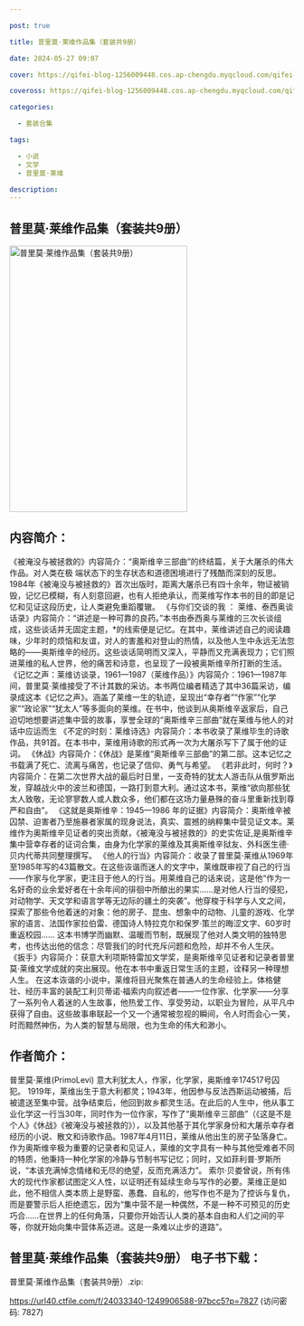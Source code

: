 ```yaml
---

post: true

title: 普里莫·莱维作品集（套装共9册）

date: 2024-05-27 09:07

cover: https://qifei-blog-1256009448.cos.ap-chengdu.myqcloud.com/qifei-blog/663979040ea9cb14038298b4.jpg

coveross: https://qifei-blog-1256009448.cos.ap-chengdu.myqcloud.com/qifei-blog/663979040ea9cb14038298b4.jpg

categories:

  - 套装合集

tags:

  - 小说
  - 文学
  - 普里莫·莱维

description:
---
```


## 普里莫·莱维作品集（套装共9册）
<img alt="普里莫·莱维作品集（套装共9册） " class="aligncenter loading" data-was-processed="true" decoding="async" fetchpriority="high" height="471" src="https://qifei-blog-1256009448.cos.ap-chengdu.myqcloud.com/qifei-blog/663979040ea9cb14038298b4.jpg " style="cursor: zoom-in;" width="314"/>

## 内容简介：

《被淹没与被拯救的》内容简介：“奥斯维辛三部曲”的终结篇，关于大屠杀的伟大作品。对人类在极 端状态下的生存状态和道德困境进行了残酷而深刻的反思。 1984年《被淹没与被拯救的》首次出版时，距离大屠杀已有四十余年，物证被销毁，记忆已模糊，有人刻意回避，也有人拒绝承认，而莱维写作本书的目的即是记忆和见证这段历史，让人类避免重蹈覆辙。 《与你们交谈的我 ： 莱维、泰西奥谈话录》内容简介：“讲述是一种可靠的良药。”本书由泰西奥与莱维的三次长谈组成，这些谈话并无固定主题，*的线索便是记忆。在其中，莱维讲述自己的阅读趣味，少年时的烦恼和友谊，对人的害羞和对登山的热情，以及他人生中永远无法忽略的——奥斯维辛的经历。这些谈话简明而又深入，平静而又充满表现力；它们照进莱维的私人世界，他的痛苦和诗意，也呈现了一段被奥斯维辛所打断的生活。 《记忆之声：莱维访谈录，1961—1987（莱维作品）》内容简介：1961—1987年间，普里莫·莱维接受了不计其数的采访。本书两位编者精选了其中36篇采访，编录成这本《记忆之声》。涵盖了莱维一生的轨迹，呈现出“幸存者”“作家”“化学家”“政论家”“犹太人”等多面向的莱维。在书中，他谈到从奥斯维辛返家后，自己迫切地想要讲述集中营的故事，享誉全球的“奥斯维辛三部曲”就在莱维与他人的对话中应运而生 《不定的时刻：莱维诗选》内容简介：本书收录了莱维毕生的诗歌作品，共91首。在本书中，莱维用诗歌的形式再一次为大屠杀写下了属于他的证词。 《休战》内容简介：《休战》是莱维“奥斯维辛三部曲”的第二部。这本记忆之书载满了死亡、流离与痛苦，也记录了信仰、勇气与希望。 《若非此时，何时？》内容简介：在第二次世界大战的最后时日里，一支奇特的犹太人游击队从俄罗斯出发，穿越战火中的波兰和德国，一路打到意大利。通过这本书，莱维“欲向那些犹太人致敬，无论寥寥数人或人数众多，他们都在这场力量悬殊的奋斗里重新找到尊严和自由”。 《这就是奥斯维辛：1945—1986 年的证据》内容简介：奥斯维辛被囚禁、迫害者乃至施暴者家属的现身说法，真实、震撼的纳粹集中营见证文本。莱维作为奥斯维辛见证者的突出贡献，《被淹没与被拯救的》的史实佐证,是奥斯维辛集中营幸存者的证词合集，由身为化学家的莱维及其奥斯维辛狱友、外科医生德·贝内代蒂共同整理撰写。 《他人的行当》内容简介：收录了普里莫·莱维从1969年至1985年写的43篇散文。在这些诙谐而迷人的文字中，莱维既审视了自己的行当——作家与化学家，更注目于他人的行当。用莱维自己的话来说，这是他“作为一名好奇的业余爱好者在十余年间的徘徊中所酿出的果实……是对他人行当的侵犯，对动物学、天文学和语言学等无边际的疆土的突袭”。他穿梭于科学与人文之间，探索了那些令他着迷的对象：他的房子、昆虫、想象中的动物、儿童的游戏、化学家的语言、法国作家拉伯雷、德国诗人特拉克尔和保罗·策兰的晦涩文字、60岁时重返校园…… 这本书博学而幽默、温暖而节制，既展现了他对人类文明的独特思考，也传达出他的信念：尽管我们的时代充斥问题和危险，却并不令人生厌。 《扳手》内容简介：获意大利项斯特雷加文学奖，是奥斯维辛见证者和记录者普里莫·莱维文学成就的突出展现。他在本书中重返日常生活的主题，诠释另一种理想人生。 在这本诙谐的小说中，莱维将目光聚焦在普通人的生命经验上。体格健壮、经历丰富的装配工利贝蒂诺·福索内向叙述者——一位作家、化学家——分享了一系列令人着迷的人生故事，他热爱工作、享受劳动，以职业为冒险，从平凡中获得了自由。这些故事串联起一个又一个通常被忽视的瞬间，令人时而会心一笑，时而黯然神伤，为人类的智慧与局限，也为生命的伟大和渺小。

## 作者简介：

普里莫·莱维(PrimoLevi) 意大利犹太人，作家，化学家，奥斯维辛174517号囚犯。 1919年，莱维出生于意大利都灵；1943年，他因参与反法西斯运动被捕，后被遣送至集中营。战争结束后，他回到故乡都灵生活。在此后的人生中，他从事工业化学这一行当30年，同时作为一位作家，写作了“奥斯维辛三部曲”（《这是不是个人》《休战》《被淹没与被拯救的》），以及其他基于其化学家身份和大屠杀幸存者经历的小说、散文和诗歌作品。1987年4月11日，莱维从他出生的房子坠落身亡。 作为奥斯维辛极为重要的记录者和见证人，莱维的文字具有一种与其他受难者不同的特质，他秉持一种化学家的冷静与节制书写记忆；同时，又如菲利普·罗斯所说，“本该充满悼念情绪和无尽的绝望，反而充满活力”。 索尔·贝娄曾说，所有伟大的现代作家都试图定义人性，以证明还有延续生命与写作的必要。莱维正是如此，他不相信人类本质上是野蛮、愚蠢、自私的，他写作也不是为了控诉与复仇，而是要警示后人拒绝遗忘，因为“集中营不是一种偶然，不是一种不可预见的历史巧合……在世界上的任何角落，只要你开始否认人类的基本自由和人们之间的平等，你就开始向集中营体系迈进。这是一条难以止步的道路”。

## 普里莫·莱维作品集（套装共9册） 电子书下载：
普里莫·莱维作品集（套装共9册）.zip: 

https://url40.ctfile.com/f/24033340-1249906588-97bcc5?p=7827 (访问密码: 7827)
